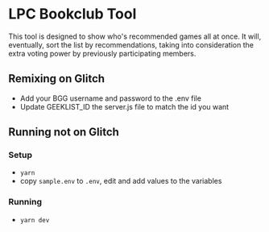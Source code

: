 LPC Bookclub Tool
=========================

This tool is designed to show who's recommended games all at once. It will, eventually, sort the list by recommendations, taking into consideration the extra voting power by previously participating members.

## Remixing on Glitch

* Add your BGG username and password to the .env file 
* Update GEEKLIST_ID the server.js file to match the id you want

## Running not on Glitch

### Setup

* `yarn`
* copy `sample.env` to `.env`, edit and add values to the variables

### Running

* `yarn dev`